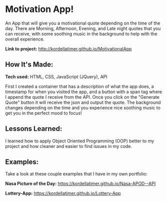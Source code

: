 # Motivation App!
An App that will give you a motivational quote depending on the time of the day. There are Morning, Afternoon, Evening, and Late night quotes that you can receive, with some soothing music in the background to help with the overall experience.

**Link to project:** http://kordellatimer.github.io/MotivationalApp

## How It's Made:

**Tech used:** HTML, CSS, JavaScript (JQuery), API

First I created a container that has a description of what the app does, a timestamp for when you visited the app, and a button with a span tag where I append the quote I receive from the API. Once you click on the "Generate Quote" button it will receive the json and output the quote. The background changes depending on the time and you experience nice soothing music to get you in the perfect mood to focus!

## Lessons Learned:

I learned how to apply Object Oriented Programming (OOP) better to my project and how cleaner and easier to find issues in my code.

## Examples:
Take a look at these couple examples that I have in my own portfolio:

**Nasa Picture of the Day:** https://kordellatimer.github.io/Nasa-APOD--API

**Lottery-App:** https://kordellatimer.github.io/Lottery-App
